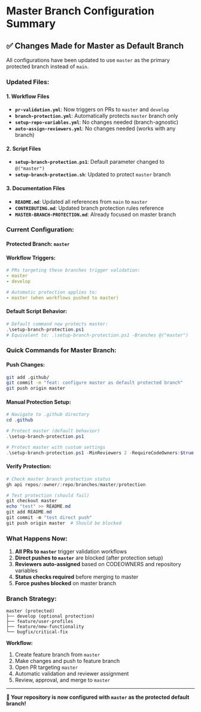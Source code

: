 # Master Branch Configuration Summary

## ✅ **Changes Made for Master as Default Branch**

All configurations have been updated to use `master` as the primary protected branch instead of `main`.

### **Updated Files:**

#### **1. Workflow Files**
- **`pr-validation.yml`**: Now triggers on PRs to `master` and `develop`
- **`branch-protection.yml`**: Automatically protects `master` branch only
- **`setup-repo-variables.yml`**: No changes needed (branch-agnostic)
- **`auto-assign-reviewers.yml`**: No changes needed (works with any branch)

#### **2. Script Files**
- **`setup-branch-protection.ps1`**: Default parameter changed to `@("master")`
- **`setup-branch-protection.sh`**: Updated to protect `master` branch

#### **3. Documentation Files**
- **`README.md`**: Updated all references from `main` to `master`
- **`CONTRIBUTING.md`**: Updated branch protection rules reference
- **`MASTER-BRANCH-PROTECTION.md`**: Already focused on master branch

### **Current Configuration:**

#### **Protected Branch:** `master`
#### **Workflow Triggers:**
```yaml
# PRs targeting these branches trigger validation:
- master
- develop

# Automatic protection applies to:
- master (when workflows pushed to master)
```

#### **Default Script Behavior:**
```powershell
# Default command now protects master:
.\setup-branch-protection.ps1
# Equivalent to: .\setup-branch-protection.ps1 -Branches @("master")
```

### **Quick Commands for Master Branch:**

#### **Push Changes:**
```bash
git add .github/
git commit -m "feat: configure master as default protected branch"
git push origin master
```

#### **Manual Protection Setup:**
```powershell
# Navigate to .github directory
cd .github

# Protect master (default behavior)
.\setup-branch-protection.ps1

# Protect master with custom settings
.\setup-branch-protection.ps1 -MinReviewers 2 -RequireCodeOwners:$true
```

#### **Verify Protection:**
```powershell
# Check master branch protection status
gh api repos/:owner/:repo/branches/master/protection

# Test protection (should fail)
git checkout master
echo "test" >> README.md
git add README.md
git commit -m "test direct push"
git push origin master  # Should be blocked
```

### **What Happens Now:**

1. **All PRs to `master`** trigger validation workflows
2. **Direct pushes to `master`** are blocked (after protection setup)
3. **Reviewers auto-assigned** based on CODEOWNERS and repository variables
4. **Status checks required** before merging to master
5. **Force pushes blocked** on master branch

### **Branch Strategy:**

```
master (protected)
├── develop (optional protection)
├── feature/user-profiles
├── feature/new-functionality
└── bugfix/critical-fix
```

**Workflow:**
1. Create feature branch from `master`
2. Make changes and push to feature branch
3. Open PR targeting `master`
4. Automatic validation and reviewer assignment
5. Review, approval, and merge to `master`

---

**🎉 Your repository is now configured with `master` as the protected default branch!**
